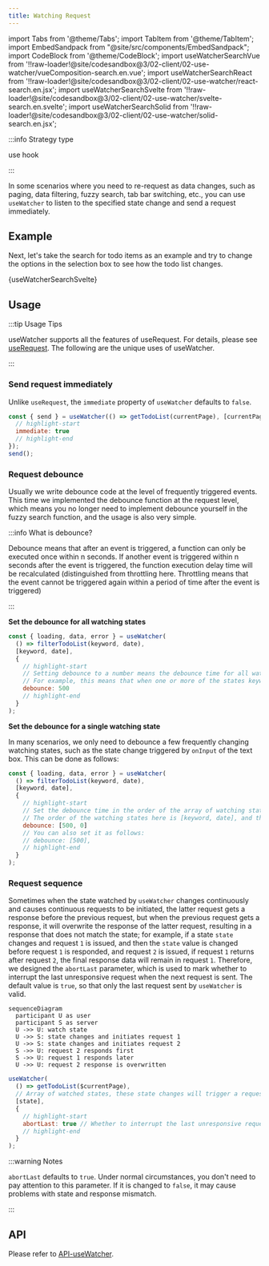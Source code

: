 ```yaml
---
title: Watching Request
---
```


import Tabs from '@theme/Tabs';
import TabItem from '@theme/TabItem';
import EmbedSandpack from "@site/src/components/EmbedSandpack";
import CodeBlock from '@theme/CodeBlock';
import useWatcherSearchVue from '!!raw-loader!@site/codesandbox@3/02-client/02-use-watcher/vueComposition-search.en.vue';
import useWatcherSearchReact from '!!raw-loader!@site/codesandbox@3/02-client/02-use-watcher/react-search.en.jsx';
import useWatcherSearchSvelte from '!!raw-loader!@site/codesandbox@3/02-client/02-use-watcher/svelte-search.en.svelte';
import useWatcherSearchSolid from '!!raw-loader!@site/codesandbox@3/02-client/02-use-watcher/solid-search.en.jsx';

:::info Strategy type

use hook

:::

In some scenarios where you need to re-request as data changes, such as paging, data filtering, fuzzy search, tab bar switching, etc., you can use `useWatcher` to listen to the specified state change and send a request immediately.

## Example

Next, let's take the search for todo items as an example and try to change the options in the selection box to see how the todo list changes.
<Tabs groupId="framework">
<TabItem value="1" label="vue">

<EmbedSandpack template="vue" mainFile={useWatcherSearchVue} editorHeight={800} />

</TabItem>
<TabItem value="2" label="react">

<EmbedSandpack template="react" mainFile={useWatcherSearchReact} editorHeight={800} />

</TabItem>
<TabItem value="3" label="svelte">

<CodeBlock language="html">{useWatcherSearchSvelte}</CodeBlock>

</TabItem>
<TabItem value="4" label="solid">

<EmbedSandpack template="solid" mainFile={useWatcherSearchSolid} editorHeight={800} />

</TabItem>
</Tabs>

## Usage

:::tip Usage Tips

useWatcher supports all the features of useRequest. For details, please see [useRequest](/tutorial/client/strategy/use-request). The following are the unique uses of useWatcher.

:::

### Send request immediately

Unlike `useRequest`, the `immediate` property of `useWatcher` defaults to `false`.

```javascript
const { send } = useWatcher(() => getTodoList(currentPage), [currentPage], {
  // highlight-start
  immediate: true
  // highlight-end
});
send();
```

### Request debounce

Usually we write debounce code at the level of frequently triggered events. This time we implemented the debounce function at the request level, which means you no longer need to implement debounce yourself in the fuzzy search function, and the usage is also very simple.

:::info What is debounce?

Debounce means that after an event is triggered, a function can only be executed once within n seconds. If another event is triggered within n seconds after the event is triggered, the function execution delay time will be recalculated (distinguished from throttling here. Throttling means that the event cannot be triggered again within a period of time after the event is triggered)

:::

**Set the debounce for all watching states**

```javascript
const { loading, data, error } = useWatcher(
  () => filterTodoList(keyword, date),
  [keyword, date],
  {
    // highlight-start
    // Setting debounce to a number means the debounce time for all watching states in milliseconds
    // For example, this means that when one or more of the states keyword and date change, the request will be sent after 500ms
    debounce: 500
    // highlight-end
  }
);
```

**Set the debounce for a single watching state**

In many scenarios, we only need to debounce a few frequently changing watching states, such as the state change triggered by `onInput` of the text box. This can be done as follows:

```javascript
const { loading, data, error } = useWatcher(
  () => filterTodoList(keyword, date),
  [keyword, date],
  {
    // highlight-start
    // Set the debounce time in the order of the array of watching states. 0 or no transmission means no debounce
    // The order of the watching states here is [keyword, date], and the debounce array is set to [500, 0], which means that only the keyword is set to debounce
    debounce: [500, 0]
    // You can also set it as follows:
    // debounce: [500],
    // highlight-end
  }
);
```

### Request sequence

Sometimes when the state watched by `useWatcher` changes continuously and causes continuous requests to be initiated, the latter request gets a response before the previous request, but when the previous request gets a response, it will overwrite the response of the latter request, resulting in a response that does not match the state; for example, if a state `state` changes and request `1` is issued, and then the `state` value is changed before request `1` is responded, and request `2` is issued, if request `1` returns after request `2`, the final response data will remain in request `1`.
Therefore, we designed the `abortLast` parameter, which is used to mark whether to interrupt the last unresponsive request when the next request is sent. The default value is `true`, so that only the last request sent by `useWatcher` is valid.

```mermaid
sequenceDiagram
  participant U as user
  participant S as server
  U ->> U: watch state
  U ->> S: state changes and initiates request 1
  U ->> S: state changes and initiates request 2
  S ->> U: request 2 responds first
  S ->> U: request 1 responds later
  U ->> U: request 2 response is overwritten
```

```javascript
useWatcher(
  () => getTodoList($currentPage),
  // Array of watched states, these state changes will trigger a request
  [state],
  {
    // highlight-start
    abortLast: true // Whether to interrupt the last unresponsive request, the default is true
    // highlight-end
  }
);
```

:::warning Notes

`abortLast` defaults to `true`. Under normal circumstances, you don't need to pay attention to this parameter. If it is changed to `false`, it may cause problems with state and response mismatch.

:::

## API

Please refer to [API-useWatcher](/api/core-hooks#usewatcher).
